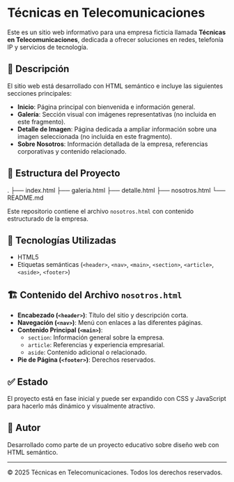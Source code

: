 # Técnicas en Telecomunicaciones

Este es un sitio web informativo para una empresa ficticia llamada **Técnicas en Telecomunicaciones**, dedicada a ofrecer soluciones en redes, telefonía IP y servicios de tecnología.

## 📄 Descripción

El sitio web está desarrollado con HTML semántico e incluye las siguientes secciones principales:

- **Inicio**: Página principal con bienvenida e información general.
- **Galería**: Sección visual con imágenes representativas (no incluida en este fragmento).
- **Detalle de Imagen**: Página dedicada a ampliar información sobre una imagen seleccionada (no incluida en este fragmento).
- **Sobre Nosotros**: Información detallada de la empresa, referencias corporativas y contenido relacionado.

## 📁 Estructura del Proyecto

.
├── index.html
├── galeria.html
├── detalle.html
├── nosotros.html
└── README.md

Este repositorio contiene el archivo `nosotros.html` con contenido estructurado de la empresa.

## 🧩 Tecnologías Utilizadas

- HTML5
- Etiquetas semánticas (`<header>`, `<nav>`, `<main>`, `<section>`, `<article>`, `<aside>`, `<footer>`)

## 🏗 Contenido del Archivo `nosotros.html`

- **Encabezado (`<header>`)**: Título del sitio y descripción corta.
- **Navegación (`<nav>`)**: Menú con enlaces a las diferentes páginas.
- **Contenido Principal (`<main>`)**:
  - `section`: Información general sobre la empresa.
  - `article`: Referencias y experiencia empresarial.
  - `aside`: Contenido adicional o relacionado.
- **Pie de Página (`<footer>`)**: Derechos reservados.

## ✅ Estado

El proyecto está en fase inicial y puede ser expandido con CSS y JavaScript para hacerlo más dinámico y visualmente atractivo.

## 📌 Autor

Desarrollado como parte de un proyecto educativo sobre diseño web con HTML semántico.

---

© 2025 Técnicas en Telecomunicaciones. Todos los derechos reservados.